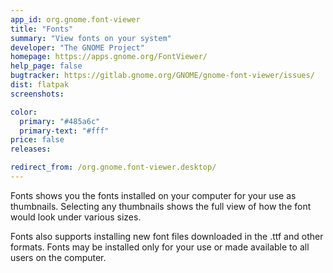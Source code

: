 ```yaml
---
app_id: org.gnome.font-viewer
title: "Fonts"
summary: "View fonts on your system"
developer: "The GNOME Project"
homepage: https://apps.gnome.org/FontViewer/
help_page: false
bugtracker: https://gitlab.gnome.org/GNOME/gnome-font-viewer/issues/
dist: flatpak
screenshots:

color:
  primary: "#485a6c"
  primary-text: "#fff"
price: false
releases:

redirect_from: /org.gnome.font-viewer.desktop/
---
```


<p>
      Fonts shows you the fonts installed on your computer for your use as
      thumbnails.
      Selecting any thumbnails shows the full view of how the font would look under
      various sizes.
    </p>
<p>
      Fonts also supports installing new font files downloaded in the .ttf
      and other formats.
      Fonts may be installed only for your use or made available to all users on the computer.
    </p>